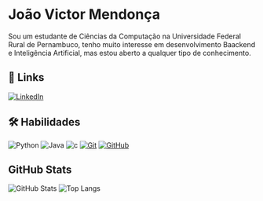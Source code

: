 # João Victor Mendonça

Sou um estudante de Ciências da Computação na Universidade Federal Rural de Pernambuco, tenho muito interesse em desenvolvimento Baackend e Inteligência Artificial, mas estou aberto a qualquer tipo de conhecimento.

## 🔗 Links
[![LinkedIn](https://img.shields.io/badge/-LinkedIn-000?style=for-the-badge&logo=linkedin&logoColor=30A3DC)](https://www.linkedin.com/in/joão-victor-mendonca-martins/)



## 🛠 Habilidades

![Python](https://img.shields.io/badge/Python-000?style=for-the-badge&logo=python&logoColor=yellow)
![Java](https://img.shields.io/badge/Java-000?style=for-the-badge&logo=&logoColor=30A3DC)
![c](https://img.shields.io/badge/C-000?style=for-the-badge&logo=C&logoColor=30A3DC)
[![Git](https://img.shields.io/badge/Git-000?style=for-the-badge&logo=git&logoColor=E94D5F)](https://git-scm.com/doc)
[![GitHub](https://img.shields.io/badge/GitHub-000?style=for-the-badge&logo=github&logoColor=white)](https://docs.github.com/)

## GitHub Stats

![GitHub Stats](https://github-readme-stats.vercel.app/api?username=JoaoV2405&theme=transparent&bg_color=000&border_color=30A3DC&show_icons=true&icon_color=30A3DC&title_color=E94D5F&text_color=FFF)
![Top Langs](https://github-readme-stats-git-masterrstaa-rickstaa.vercel.app/api/top-langs/?username=JoaoV2405&layout=compact&bg_color=000&border_color=30A3DC&title_color=E94D5F&text_color=FFF)

